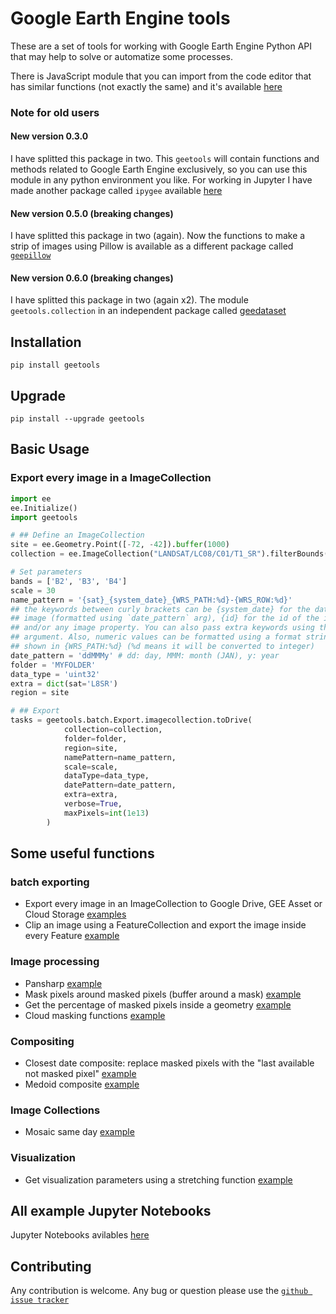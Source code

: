# Google Earth Engine tools

These are a set of tools for working with Google Earth Engine Python API that
may help to solve or automatize some processes.

There is JavaScript module that you can import from the code editor that has
similar functions (not exactly the same) and it's available [here](https://github.com/fitoprincipe/geetools-code-editor)

### Note for old users
#### New version 0.3.0
I have splitted this package in two. This `geetools` will contain functions and
methods related to Google Earth Engine exclusively, so you can use this module
in any python environment you like. For working in Jupyter I have made another
package called `ipygee` available [here](http://www.github.com/fitoprincipe/ipygee) 

#### New version 0.5.0 (breaking changes)
I have splitted this package in two (again). Now the functions to make a strip
of images using Pillow is available as a different package called [`geepillow`](https://github.com/fitoprincipe/geepillow)

#### New version 0.6.0 (breaking changes)
I have splitted this package in two (again x2). The module `geetools.collection`
in an independent package called [geedataset](https://github.com/fitoprincipe/geedatasets)

## Installation

    pip install geetools

## Upgrade

    pip install --upgrade geetools

## Basic Usage
### Export every image in a ImageCollection

```python
import ee
ee.Initialize()
import geetools

# ## Define an ImageCollection
site = ee.Geometry.Point([-72, -42]).buffer(1000)
collection = ee.ImageCollection("LANDSAT/LC08/C01/T1_SR").filterBounds(site).limit(5)

# Set parameters
bands = ['B2', 'B3', 'B4']
scale = 30
name_pattern = '{sat}_{system_date}_{WRS_PATH:%d}-{WRS_ROW:%d}'
## the keywords between curly brackets can be {system_date} for the date of the
## image (formatted using `date_pattern` arg), {id} for the id of the image
## and/or any image property. You can also pass extra keywords using the `extra`
## argument. Also, numeric values can be formatted using a format string (as
## shown in {WRS_PATH:%d} (%d means it will be converted to integer)
date_pattern = 'ddMMMy' # dd: day, MMM: month (JAN), y: year
folder = 'MYFOLDER'
data_type = 'uint32'
extra = dict(sat='L8SR')
region = site

# ## Export
tasks = geetools.batch.Export.imagecollection.toDrive(
            collection=collection,
            folder=folder,
            region=site,
            namePattern=name_pattern,
            scale=scale,
            dataType=data_type,
            datePattern=date_pattern,
            extra=extra,
            verbose=True,
            maxPixels=int(1e13)
        )
```

## Some useful functions

### batch exporting
- Export every image in an ImageCollection to Google Drive, GEE Asset or Cloud Storage [examples](https://github.com/gee-community/gee_tools/tree/master/notebooks/batch)
- Clip an image using a FeatureCollection and export the image inside every Feature [example](https://github.com/gee-community/gee_tools/tree/master/notebooks/batch)

### Image processing
- Pansharp [example](https://github.com/gee-community/gee_tools/blob/master/notebooks/algorithms/pansharpen.ipynb)
- Mask pixels around masked pixels (buffer around a mask) [example](https://github.com/gee-community/gee_tools/blob/master/notebooks/image/bufferMask.ipynb)
- Get the percentage of masked pixels inside a geometry [example](https://github.com/gee-community/gee_tools/blob/master/notebooks/algorithms/mask_cover.ipynb)
- Cloud masking functions [example](https://github.com/gee-community/gee_tools/blob/master/notebooks/cloud_mask/cloud_masking.ipynb)

### Compositing
- Closest date composite: replace masked pixels with the "last available not masked pixel" [example](https://github.com/gee-community/gee_tools/blob/master/notebooks/composite/closest_date.ipynb)
- Medoid composite [example](https://github.com/gee-community/gee_tools/blob/master/notebooks/composite/medoid.ipynb)

### Image Collections
- Mosaic same day [example](https://github.com/gee-community/gee_tools/blob/master/notebooks/imagecollection/mosaicSameDay.ipynb)

### Visualization
- Get visualization parameters using a stretching function [example](https://github.com/gee-community/gee_tools/blob/master/notebooks/visualization/stretching.ipynb)

## All example Jupyter Notebooks

Jupyter Notebooks avilables [here](https://github.com/gee-community/gee_tools/tree/master/notebooks)

## Contributing

Any contribution is welcome.
Any bug or question please use the [`github issue tracker`](https://github.com/gee-community/gee_tools/issues)
